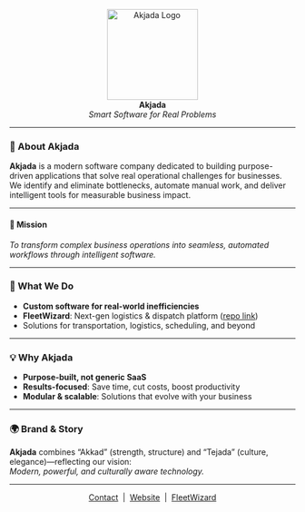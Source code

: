 <p align="center">
  <img src="https://your-org-logo-url-here" width="160" alt="Akjada Logo"><br>
  <b>Akjada</b><br>
  <em>Smart Software for Real Problems</em>
</p>

---

### 🚀 About Akjada

**Akjada** is a modern software company dedicated to building purpose-driven applications that solve real operational challenges for businesses.  
We identify and eliminate bottlenecks, automate manual work, and deliver intelligent tools for measurable business impact.

---

#### 🎯 Mission

*To transform complex business operations into seamless, automated workflows through intelligent software.*

---

### 🌟 What We Do

- **Custom software for real-world inefficiencies**
- **FleetWizard**: Next-gen logistics & dispatch platform ([repo link](https://github.com/akjada/fleetwizard))
- Solutions for transportation, logistics, scheduling, and beyond

---

### 💡 Why Akjada

- **Purpose-built, not generic SaaS**
- **Results-focused**: Save time, cut costs, boost productivity
- **Modular & scalable**: Solutions that evolve with your business

---

### 🌍 Brand & Story

**Akjada** combines “Akkad” (strength, structure) and “Tejada” (culture, elegance)—reflecting our vision:  
*Modern, powerful, and culturally aware technology.*

---

<p align="center">
  <a href="mailto:anas@fleetwizard.net">Contact</a> &nbsp;|&nbsp;
  <a href="https://akjada.com">Website</a> &nbsp;|&nbsp;
  <a href="https://github.com/akjada/fleetwizard">FleetWizard</a>
</p>
